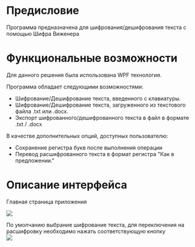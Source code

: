 # Предисловие
Программа предназначена для шифрования/дешифрования текста с помощью Шифра Виженера

# Функциональные возможности
Для данного решения была использована WPF технология.

Программа обладает следующими возможностями:  
- Шифрование/Дешифрование текста, введенного с клавиатуры.  
- Шифрование/Дешифрование текста, загруженного из текстового файла .txt или .docx.  
- Экспорт шифрованного/дешифрованного текста в файл в формате .txt / .docx  

В качестве дополнительных опций, доступных пользователю:  
- Сохранение регистра букв после выполнения операции  
- Перевод расшифрованного текста в формат регистра "Как в предложении."  

# Описание интерфейса
Главная страница приложения  

![](https://github.com/Mur-mur/Kurs_WPF/blob/master/Description%20Pictures/MainWindow.png)

По умолчанию выбрание шифрование текста, для переключения на расшифровку необходимо нажать соответствующую кнопку  
![](https://github.com/Mur-mur/Kurs_WPF/blob/master/Description%20Pictures/Change.png)
